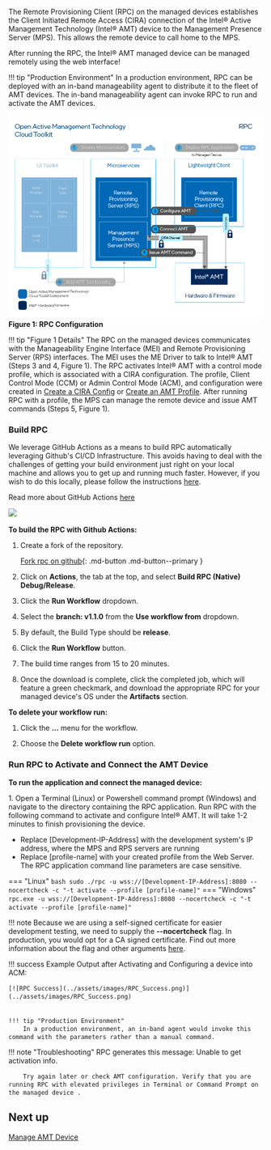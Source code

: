 <!-- [![RPC](../assets/animations/forkandbuild.gif)](../assets/animations/forkandbuild.gif =500x) -->

The Remote Provisioning Client (RPC) on the managed devices establishes the Client Initiated Remote Access (CIRA) connection of the Intel® Active Management Technology (Intel® AMT) device to the Management Presence Server (MPS). This allows the remote device to call home to the MPS.  

After running the RPC, the Intel® AMT managed device can be managed remotely using the web interface!

!!! tip "Production Environment"
        In a production environment, RPC can be deployed with an in-band manageability agent to distribute it to the fleet of AMT devices. The in-band manageability agent can invoke RPC to run and activate the AMT devices.

[![RPC](../assets/images/RPC_Overview.png)](../assets/images/RPC_Overview.png)
**Figure 1: RPC Configuration** 

!!! tip "Figure 1 Details"
         The RPC on the managed devices communicates with the Manageability Engine Interface (MEI) and Remote Provisioning Server (RPS) interfaces. The MEI uses the ME Driver to talk to Intel® AMT (Steps 3 and 4, Figure 1). The RPC activates Intel® AMT with a control mode profile, which is associated with a CIRA configuration. The profile, Client Control Mode (CCM) or Admin Control Mode (ACM), and configuration were created in [Create a CIRA Config](../General/createCIRAConfig.md) or [Create an AMT Profile](../General/createProfileACM.md). After running RPC with a profile, the MPS can manage the remote device and issue AMT commands (Steps 5, Figure 1).

### Build RPC

We leverage GitHub Actions as a means to build RPC automatically leveraging Github's CI/CD Infrastructure. This avoids having to deal with the challenges of getting your build environment just right on your local machine and allows you to get up and running much faster. However, if you wish to do this locally, please follow the instructions [here](../Microservices/RPC/buildRPC_Manual.md).

Read more about GitHub Actions [here](https://github.blog/2019-08-08-github-actions-now-supports-ci-cd/#:~:text=GitHub%20Actions%20is%20an%20API,every%20step%20along%20the%20way.)

<img src="../../assets/animations/forkandbuild.gif" width="500"  />

**To build the RPC with Github Actions:**

1. Create a fork of the repository.

    [Fork rpc on github](https://github.com/open-amt-cloud-toolkit/rpc/fork){: .md-button .md-button--primary }

2. Click on **Actions**, the tab at the top, and select **Build RPC (Native) Debug/Release**.

3. Click the **Run Workflow** dropdown. 

4. Select the **branch: v1.1.0** from the **Use workflow from** dropdown. 

5. By default, the Build Type should be **release**.  

6. Click the **Run Workflow** button.

7. The build time ranges from 15 to 20 minutes.

8. Once the download is complete, click the completed job, which will feature a green checkmark, and download the appropriate RPC for your managed device's OS under the **Artifacts** section.

**To delete your workflow run:**

1. Click the **...** menu for the workflow. 

2. Choose the **Delete workflow run** option.

### Run RPC to Activate and Connect the AMT Device

**To run the application and connect the managed device:**

1\. Open a Terminal (Linux) or Powershell command prompt (Windows) and navigate to the directory containing the RPC application. Run RPC with the following command to activate and configure Intel&reg; AMT. It will take 1-2 minutes to finish provisioning the device.

- Replace [Development-IP-Address] with the development system's IP address, where the MPS and RPS servers are running
- Replace [profile-name] with your created profile from the Web Server. The RPC application command line parameters are case sensitive.

=== "Linux"
    ``` bash
    sudo ./rpc -u wss://[Development-IP-Address]:8080 --nocertcheck -c "-t activate --profile [profile-name]"
    ```
=== "Windows"
    ```
    rpc.exe -u wss://[Development-IP-Address]:8080 --nocertcheck -c "-t activate --profile [profile-name]"
    ```

!!! note
    Because we are using a self-signed certificate for easier development testing, we need to supply the **--nocertcheck** flag. In production, you would opt for a CA signed certificate. Find out more information about the flag and other arguments [here](../Microservices/RPC/commandsRPC.md).


!!! success
    Example Output after Activating and Configuring a device into ACM:

    [![RPC Success](../assets/images/RPC_Success.png)](../assets/images/RPC_Success.png)


    !!! tip "Production Environment"
        In a production environment, an in-band agent would invoke this command with the parameters rather than a manual command.

!!! note "Troubleshooting"
        RPC generates this message: Unable to get activation info. 
        
        Try again later or check AMT configuration. Verify that you are running RPC with elevated privileges in Terminal or Command Prompt on the managed device .
         
        
<!-- !!! note
    If you do not remember your created profile's name, you can navigate to the *Profiles* tab on the web server hosted at `https://[Development-IP-Address]:3000`

    **Default login credentials:**
    
    | Field       |  Value    |
    | :----------- | :-------------- |
    | **Username**| standalone |
    | **Password**| G@ppm0ym | -->


## Next up
[Manage AMT Device](../General/manageDevice.md)
